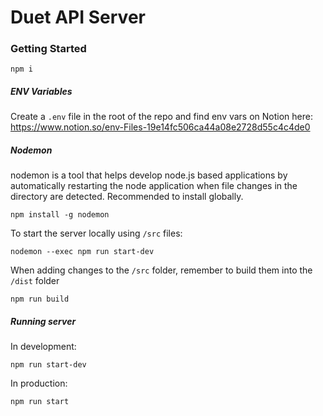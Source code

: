 # Duet API Server

### Getting Started
```
npm i
```
##### ENV Variables
Create a `.env` file in the root of the repo and find env vars on Notion here: https://www.notion.so/env-Files-19e14fc506ca44a08e2728d55c4c4de0

##### Nodemon
nodemon is a tool that helps develop node.js based applications by automatically restarting the node application when file changes in the directory are detected. Recommended to install globally.

```
npm install -g nodemon
```
To start the server locally using `/src` files:
```
nodemon --exec npm run start-dev
```
When adding changes to the `/src` folder, remember to build them into the `/dist` folder
```
npm run build
```
##### Running server
In development:
```
npm run start-dev
```
In production:
```
npm run start
```
